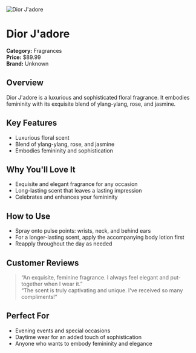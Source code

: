 ![Dior J'adore](https://cdn.dummyjson.com/product-images/fragrances/dior-j'adore/1.webp)

# Dior J'adore

**Category:** Fragrances  
**Price:** $89.99  
**Brand:** Unknown

## Overview  
Dior J'adore is a luxurious and sophisticated floral fragrance. It embodies femininity with its exquisite blend of ylang-ylang, rose, and jasmine. 

## Key Features  
- Luxurious floral scent  
- Blend of ylang-ylang, rose, and jasmine  
- Embodies femininity and sophistication 

## Why You'll Love It  
- Exquisite and elegant fragrance for any occasion  
- Long-lasting scent that leaves a lasting impression  
- Celebrates and enhances your femininity 

## How to Use  
- Spray onto pulse points: wrists, neck, and behind ears  
- For a longer-lasting scent, apply the accompanying body lotion first  
- Reapply throughout the day as needed 

## Customer Reviews  
> “An exquisite, feminine fragrance. I always feel elegant and put-together when I wear it.”  
> “The scent is truly captivating and unique. I've received so many compliments!” 

## Perfect For  
- Evening events and special occasions  
- Daytime wear for an added touch of sophistication  
- Anyone who wants to embody femininity and elegance